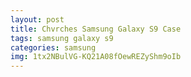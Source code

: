 ```yaml
---
layout: post
title: Chvrches Samsung Galaxy S9 Case
tags: samsung galaxy s9
categories: samsung
img: 1tx2NBulVG-KQ21A08fOewREZyShm9oIb
---
```

